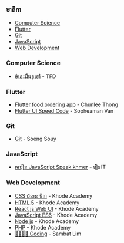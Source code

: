 ### មាតិកា

* [Computer Science](#computer-science)
* [Flutter](#flutter)
* [Git](#git)
* [JavaScript](#javascript)
* [Web Development](#web-development)


### Computer Science

* [ចំនេះដឹងទូទៅ](https://youtube.com/playlist?list=PLB5U9f77LXqL-IC2MAoaKl1tJOuiQZbZQ) - TFD


### Flutter

* [Flutter food ordering app](https://youtube.com/playlist?list=PL9nDNu0HsFZk6qC7nfhdYbnB-B9wyfKV9) - Chunlee Thong
* [Flutter UI Speed Code](https://youtube.com/playlist?list=PLVY9IbkulBUiKDrT5BFcMKXxtk4b0IJIX) - Sopheaman Van


### Git

* [Git](https://youtube.com/playlist?list=PLyNTduYoTjqBsCRtQrkUw-jaBLsInhsJa) - Soeng Souy


### JavaScript

* [មេរៀន JavaScript Speak khmer](https://youtube.com/playlist?list=PLWrsrLN26mWZiRcn4O-cphCw-AyoWumhq) - រៀនIT


### Web Development
* [CSS ជំនាន ទី៣](https://youtube.com/playlist?list=PLuEdNLfGOtnUrH06RQHjXvbvmwsBs9UhS&si=pyfF2vSIyAyCe8ij) - Khode Academy
* [HTML 5](https://youtube.com/playlist?list=PLuEdNLfGOtnWw0pKVGhsTy27FIlu_K6Fj&si=xL3DK3x7mPCDv_5U) - Khode Academy
* [React js Web UI](https://youtube.com/playlist?list=PLuEdNLfGOtnVLr4irXpTsUiWtAq3PJHLy&si=D4w5pGEeMckQBkgG) - Khode Academy
* [JavaScript ES6](https://youtube.com/playlist?list=PLuEdNLfGOtnVOKm51qK8Gmx0tT-KbJoNd&si=LnBNLrBWHzKVQWy3) - Khode Academy
* [Node js](https://youtube.com/playlist?list=PLuEdNLfGOtnW-wD7kT3rqZWrI_PlR3nsk&si=dRJ_DBOo7g0JX1IG) - Khode Academy
* [PHP](https://youtube.com/playlist?list=PLuEdNLfGOtnVsMxiXgZUuvqFKIavgZ-Bv&si=Jd97LIQEJBqZdiGT) - Khode Academy
* [👨‍💻👨‍💻 Coding](https://youtube.com/playlist?list=PLxchvQVIj9rb8O10g494z9EQ0HZO-aU_6) - Sambat Lim
